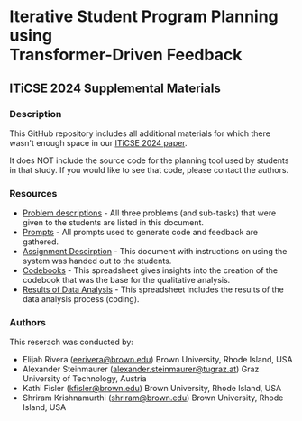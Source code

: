 # Iterative Student Program Planning using <br> Transformer-Driven Feedback
## ITiCSE 2024 Supplemental Materials

### Description
This GitHub repository includes all additional materials for which there wasn't enough space in our [ITiCSE 2024 paper](https://doi.org/10.1145/3649217.3653607).

It does NOT include the source code for the planning tool used by students in that study. If you would like to see that code, please contact the authors.

### Resources
- [Problem descriptions](resources/PROBLEMS.md) - All three problems (and sub-tasks) that were given to the students are listed in this document.
- [Prompts](resources/PROMPTS.md) - All prompts used to generate code and feedback are gathered.
- [Assignment Descirption](resources/Atlas-Assignment-Handout.pdf) - This document with instructions on using the system was handed out to the students.
- [Codebooks](https://github.com/xstone93/atlas/raw/7402168d33b4061da802064be4c23ddbc154c8c6/resources/Codebook%20for%20Atlas%20Plans.xlsx) - This spreadsheet gives insights into the creation of the codebook that was the base for the qualitative analysis.
- [Results of Data Analysis](https://github.com/xstone93/atlas/raw/main/resources/Data%20Analysis.xlsx) - This spreadsheet includes the results of the data analysis process (coding).

### Authors
This reserach was conducted by:
* Elijah Rivera (eerivera@brown.edu) Brown University, Rhode Island, USA
* Alexander Steinmaurer (alexander.steinmaurer@tugraz.at) Graz University of Technology, Austria
* Kathi Fisler (kfisler@brown.edu) Brown University, Rhode Island, USA
* Shriram Krishnamurthi (shriram@brown.edu) Brown University, Rhode Island, USA

